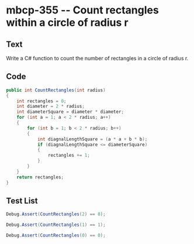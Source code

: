 # mbcp-355 -- Count rectangles within a circle of radius r

## Text

Write a C# function to count the number of rectangles in a circle of radius r.

## Code

```csharp
public int CountRectangles(int radius)  
{  
    int rectangles = 0;  
    int diameter = 2 * radius;  
    int diameterSquare = diameter * diameter;  
    for (int a = 1; a < 2 * radius; a++)  
    {  
        for (int b = 1; b < 2 * radius; b++)  
        {  
            int diagnalLengthSquare = (a * a + b * b);  
            if (diagnalLengthSquare <= diameterSquare)  
            {  
                rectangles += 1;  
            }  
        }  
    }  
    return rectangles;  
}
```

## Test List

```csharp
Debug.Assert(CountRectangles(2) == 8);
```

```csharp
Debug.Assert(CountRectangles(1) == 1);
```

```csharp
Debug.Assert(CountRectangles(0) == 0);
```
